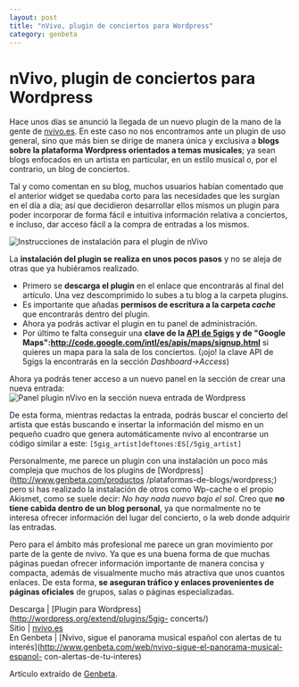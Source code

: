 ```yaml
---
layout: post
title: "nVivo, plugin de conciertos para Wordpress"
category: genbeta
---
```


# nVivo, plugin de conciertos para Wordpress

Hace unos días se anunció la llegada de un nuevo plugin de la mano de la gente
de [nvivo.es](http://www.nvivo.es). En este caso no nos encontramos ante un
plugin de uso general, sino que más bien se dirige de manera única y exclusiva
a **blogs sobre la plataforma Wordpress orientados a temas musicales**; ya
sean blogs enfocados en un artista en particular, en un estilo musical o, por
el contrario, un blog de conciertos.

Tal y como comentan en su blog, muchos usuarios habían comentado que el
anterior widget se quedaba corto para las necesidades que les surgían en el
día a día; así que decidieron desarrollar ellos mismos un plugin para poder
incorporar de forma fácil e intuitiva información relativa a conciertos, e
incluso, dar acceso fácil a la compra de entradas a los mismos.  
  
![Instrucciones de instalación para el plugin de
nVivo](http://img.genbeta.com/2010/09/nvivo-plugin-pasos-instalacion.jpg)

La **instalación del plugin se realiza en unos pocos pasos** y no se aleja de
otras que ya hubiéramos realizado.

  * Primero se **descarga el plugin** en el enlace que encontrarás al final del artículo. Una vez descomprimido lo subes a tu blog a la carpeta plugins.
  * Es importante que añadas **permisos de escritura a la carpeta _cache_** que encontrarás dentro del plugin.
  * Ahora ya podrás activar el plugin en tu panel de administración.
  * Por último te falta conseguir una **clave de la [API de 5gigs](http://api.5gig.com/plans) y de "Google Maps":http://code.google.com/intl/es/apis/maps/signup.html** si quieres un mapa para la sala de los conciertos. (¡ojo! la clave API de 5gigs la encontrarás en la sección _Dashboard->Access_)

Ahora ya podrás tener acceso a un nuevo panel en la sección de crear una nueva
entrada:  
![Panel plugin nVivo en la sección nueva entrada de
Wordpress](http://img.genbeta.com/2010/09/nvivo-plugin-panel-new-post.jpg)

De esta forma, mientras redactas la entrada, podrás buscar el concierto del
artista que estás buscando e insertar la información del mismo en un pequeño
cuadro que genera automáticamente nvivo al encontrarse un código similar a
este: `[5gig_artist]deftones:ES[/5gig_artist]`

Personalmente, me parece un plugin con una instalación un poco más compleja
que muchos de los plugins de [Wordpress](http://www.genbeta.com/productos
/plataformas-de-blogs/wordpress;) pero si has realizado la instalación de
otros como Wp-cache o el propio Akismet, como se suele decir: _No hay nada
nuevo bajo el sol_. Creo que **no tiene cabida dentro de un blog personal**,
ya que normalmente no te interesa ofrecer información del lugar del concierto,
o la web donde adquirir las entradas.

Pero para el ámbito más profesional me parece un gran movimiento por parte de
la gente de nvivo. Ya que es una buena forma de que muchas páginas puedan
ofrecer información importante de manera concisa y compacta, además de
visualmente mucho más atractiva que unos cuantos enlaces. De esta forma, **se
aseguran tráfico y enlaces provenientes de páginas oficiales** de grupos,
salas o páginas especializadas.

Descarga | [Plugin para Wordpress](http://wordpress.org/extend/plugins/5gig-
concerts/)  
Sitio | [nvivo.es](http://www.nvivo.es)  
En Genbeta | [Nvivo, sigue el panorama musical español con alertas de tu
interés](http://www.genbeta.com/web/nvivo-sigue-el-panorama-musical-espanol-
con-alertas-de-tu-interes)

Artículo extraído de [Genbeta](http://www.genbeta.com).